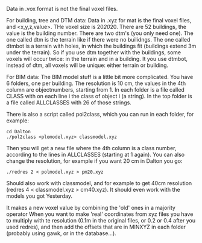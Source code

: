 Data in .vox format is not the final voxel files. 

For building, tree and DTM data:
Data in .xyz for mat is the final voxel files, and <x,y,z,value>. THe voxel size is 20*20*20.
There are 52 buildings, the value is the building number.
There are two dtm's (you only need one). The one called dtm is the terrain like if there were no builidngs. The one called dtmbot is a terrain with holes, in which the buildings fit (buildings extend 3m under the terrain). So if you use dtm together with the buildings, some voxels will occur twice: in the terrain and in a building. It you use dtmbot, instead of dtm, all voxels will be unique: either terrain or building.

For BIM data:
The BIM model stuff is a little bit more complicated. You have 6 folders, one per building. The resolution is 10 cm, the values in the 4th column are objectnumbers, starting from 1. In each folder is a file called CLASS with on each line i the class of object i (a string). In the top folder is a file called ALLCLASSES with 26 of those strings.

There is also a script called pol2class, which you can run in each folder, for example:
```
cd Dalton
./pol2class <plomodel.xyz> classmodel.xyz
```
Then you will get a new file where the 4th column is a class number, according to the lines in ALLCLASSES (starting at 1 again).
You can also change the resolution, for example if you want 20 cm in Dalton you go:
```
./redres 2 < polmodel.xyz > pm20.xyz
```
Should also work with classmodel, and for example to get 40cm resolution (redres 4 < classmodel.xyz > cm40.xyz). It should even work with the models you got Yesterday.

It makes a new voxel value by combining the 'old' ones in a majority operator
When you want to make 'real' coordinates from xyz files you have to multiply with te resolution (0.1m in the original files, or 0.2 or 0.4 after you used redres), and then add the offsets that are in MINXYZ in each folder (probably using gawk, or in the database...).

